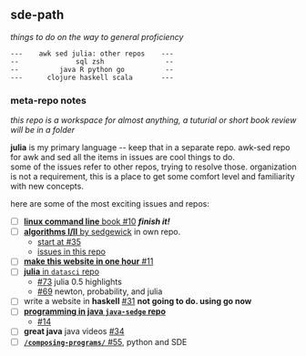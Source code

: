 ## sde-path
*things to do on the way to general proficiency*

```
---    awk sed julia: other repos    ---
--              sql zsh               --
--          java R python go          --
---      clojure haskell scala       ---
```


### meta-repo notes
*this repo is a workspace for almost anything, a tuturial or short book review will be in a folder*

**julia** is my primary language -- keep that in a separate repo.
awk-sed repo for awk and sed
all the items in issues are cool things to do.  
some of the issues refer to other repos, trying to resolve those.
organization is not a requirement, this is a place to get some comfort level and familiarity with new concepts.  

here are some of the most exciting issues and repos:

 - [ ] [**linux command line** book #10](https://github.com/mahiki/sde-path/issues/10) ***finish it!***
 - [ ] [**algorithms I/II** by sedgewick](https://github.com/mahiki/algs-sedgewick) in own repo. 
      + [start at #35](https://github.com/mahiki/sde-path/issues/35)
      + [issues in this repo](https://github.com/mahiki/algs-sedgewick/issues)
 - [ ] [**make this website in one hour** #11](https://github.com/mahiki/sde-path/issues/11)
 - [ ] [**julia** in `datasci` repo](https://github.com/mahiki/datasci/tree/master/julia)
      + [#73](https://github.com/mahiki/datasci/issues/73) julia 0.5 highlights
      + [#69](https://github.com/mahiki/datasci/issues/69) newton, probability, and julia
 - [ ] write a website in **haskell** [#31](https://github.com/mahiki/sde-path/issues/31) **not going to do. using go now**
 - [ ] [**programming in java `java-sedge` repo**](https://github.com/mahiki/java-sedge)
	+ [#14](https://github.com/mahiki/sde-path/issues/14)
 - [ ] **great java** java videos [#34](https://github.com/mahiki/sde-path/issues/34) 
 - [ ] [**`/composing-programs/`** #55](https://github.com/mahiki/sde-path/issues/55), python and SDE

